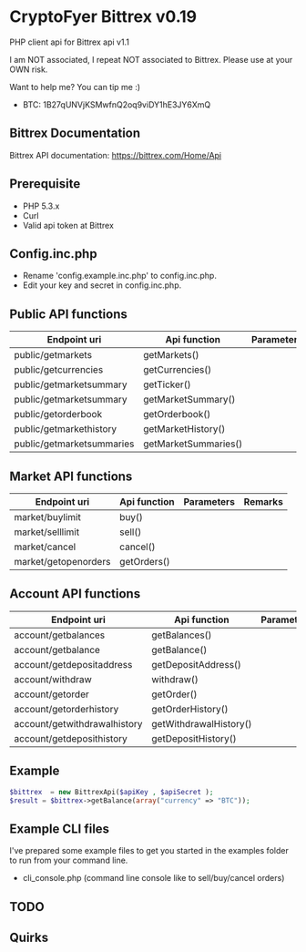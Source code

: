 CryptoFyer Bittrex v0.19
==============

PHP client api for Bittrex api v1.1

I am NOT associated, I repeat NOT associated to Bittrex. Please use at your OWN risk.

Want to help me? You can tip me :)
* BTC: 1B27qUNVjKSMwfnQ2oq9viDY1hE3JY6XmQ


Bittrex Documentation
----
Bittrex API documentation: https://bittrex.com/Home/Api


Prerequisite
----
* PHP 5.3.x
* Curl
* Valid api token at Bittrex


Config.inc.php
----
* Rename 'config.example.inc.php' to config.inc.php.
* Edit your key and secret in config.inc.php.

Public API functions
----

| Endpoint uri | Api function | Parameters | Remarks |
| --- | --- | --- | --- |
| public/getmarkets | getMarkets() |  |  |
| public/getcurrencies | getCurrencies() |  |  |
| public/getmarketsummary | getTicker() |  |  |
| public/getmarketsummary | getMarketSummary() |  |  |
| public/getorderbook | getOrderbook() |  |  |
| public/getmarkethistory | getMarketHistory() |  |  |
| public/getmarketsummaries | getMarketSummaries() |  |  |


Market API functions
----

| Endpoint uri | Api function | Parameters | Remarks |
| --- | --- | --- | --- |
| market/buylimit | buy() |  |  |
| market/selllimit | sell() |  |  |
| market/cancel | cancel() |  |  |
| market/getopenorders | getOrders() |  |  |


Account API functions
----

| Endpoint uri | Api function | Parameters | Remarks |
| --- | --- | --- | --- |
| account/getbalances | getBalances() |  |  |
| account/getbalance | getBalance() |  |  |
| account/getdepositaddress | getDepositAddress() |  |  |
| account/withdraw | withdraw() |  |  |
| account/getorder | getOrder() |  |  |
| account/getorderhistory | getOrderHistory() |  |  |
| account/getwithdrawalhistory | getWithdrawalHistory() |  |  |
| account/getdeposithistory | getDepositHistory() |  |  |

Example
----
```php
$bittrex  = new BittrexApi($apiKey , $apiSecret );
$result = $bittrex->getBalance(array("currency" => "BTC"));
```


Example CLI files
----
I've prepared some example files to get you started in the examples folder to run from your command line.
* cli_console.php (command line console like to sell/buy/cancel orders)


TODO
----

Quirks
----
